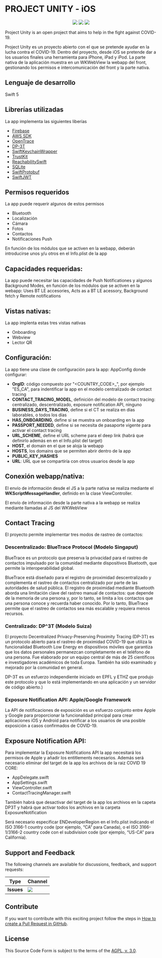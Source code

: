 
# PROJECT UNITY - iOS

<p align="center">
    <a href="https://github.com/SanUnity/project-unity-ios/commits/" title="Last Commit"><img src="https://img.shields.io/github/last-commit/SanUnity/project-unity-front?style=flat"></a>
    <a href="https://github.com/SanUnity/project-unity-ios//issues" title="Open Issues"><img src="https://img.shields.io/github/issues/SanUnity/project-unity-front?style=flat"></a>
    <a href="https://github.com/SanUnity/project-unity-ios/blob/master/LICENSE" title="License"><img src="https://img.shields.io/badge/License-AGPL--3.0-blue?style=flat"></a>
</p>

Project Unity is an open project that aims to help in the fight against COVID-19.

Project Unity es un proyecto abierto con el que se pretende ayudar en la lucha contra el COVID-19. Dentro del proyecto, desde iOS se pretende dar a los usuarios finales una herramienta para iPhone, iPad y iPod. La parte nativa de la aplicación muestra en un WKWebView la webapp del front, gestionando los permisos e intercomunicación del front y la parte nativa.

## Lenguaje de desarrollo

Swift 5

## Librerías utilizadas

La app implementa las siguientes liberías

* [Firebase](https://github.com/firebase/firebase-ios-sdk)
* [AWS SDK](https://github.com/aws-amplify/aws-sdk-ios/tree/main/AWSAuthSDK/Sources/AWSMobileClient)
* [OpenTrace](https://github.com/opentrace-community/opentrace-ios)
* [DP-3T](https://github.com/DP-3T/dp3t-sdk-ios)
* [SwiftKeychainWrapper](https://github.com/jrendel/SwiftKeychainWrapper)
* [TrustKit](https://github.com/datatheorem/TrustKit)
* [ReachabilitySwift](https://github.com/ashleymills/Reachability.swift)
* [SQLite](https://github.com/stephencelis/SQLite.swift)
* [SwiftProtobuf](https://github.com/apple/swift-protobuf)
* [SwiftJWT](https://github.com/IBM-Swift/Swift-JWT)

## Permisos requeridos

La app puede requerir algunos de estos permisos

* Bluetooth
* Localización
* Cámara
* Fotos
* Contactos
* Notificaciones Push

En función de los módulos que se activen en la webapp, deberán introducirse unos y/u otros en el Info.plist de la app

## Capacidades requeridas:

La app puede necesitar las capacidades de Push Notificationes y algunos Background Modes, en función de los módulos que se activen en la webapp: Uses BT LE accesories, Acts as a BT LE acessory, Background fetch y Remote notifications

## Vistas nativas:

La app implenta estas tres vistas nativas

* Onboarding
* Webview
* Lector QR

## Configuración:

La app tiene una clase de configuración para la app: AppConfig donde configurar:

* **OrgID**: código compuesto por "<COUNTRY_CODE>_<INDENFITIER>", por ejemplo "ES_CA", para indentificar la app en el modelo centralizado de contact tracing
* **CONTACT_TRACING_MODEL**, definición del modelo de contact tracing: centralizado, descentralizado, exposure notification API, ninguno
* **BUSINESS_DAYS_TRACING**, define si el CT se realiza en días laborables, o todos los días
* **HAS_ONBOARDING**, define si se muestra un onboarding en la app
* **PASSPORT_NEEDED**, define si se necesita de pasaporte vigente para activar el contact tracing
* **URL_SCHEME**, define el URL scheme para el deep link (habrá que definirlo además en en el Info.plist del target)
* **HOST**, el domain en el que se aloja la webapp
* **HOSTS**, los domains que se permiten abrir dentro de la app
* **PUBLIC_KEY_HASHES**
* **URL**: URL que se compartiría con otros usuarios desde la app

## Conexión webapp/nativa:

El envío de información desde el JS a la parte nativa se realiza mediante el **WKScriptMessageHandler**, definido en la clase ViewController.

El envío de información desde la parte nativa a la webapp se realiza mediante llamadas al JS del WKWebView

## Contact Tracing

El proyecto permite implementar tres modos de rastreo de contactos:

### Descentralizado: BlueTrace Protocol (Modelo Singaput)
BlueTrace es un protocolo que preserva la privacidad para el rastreo de contactos impulsado por la comunidad mediante dispositivos Bluetooth, que permite la interoperabilidad global.

BlueTrace está diseñado para el registro de proximidad descentralizado y complementa el rastreo de contactos centralizado por parte de las autoridades de salud pública. El registro de proximidad mediante Bluetooth aborda una limitación clave del rastreo manual de contactos: que depende de la memoria de una persona y, por lo tanto, se limita a los contactos que una persona conoce y recuerda haber conocido. Por lo tanto, BlueTrace permite que el rastreo de contactos sea más escalable y requiera menos recursos.

### Centralizado: DP^3T (Modelo Suiza)
El proyecto Decentralized Privacy-Preserving Proximity Tracing (DP-3T) es un protocolo abierto para el rastreo de proximidad COVID-19 que utiliza la funcionalidad Bluetooth Low Energy en dispositivos móviles que garantiza que los datos personales permanezcan completamente en el teléfono de una persona. Fue elaborado por un equipo central de más de 25 científicos e investigadores académicos de toda Europa. También ha sido examinado y mejorado por la comunidad en general.

DP-3T es un esfuerzo independiente iniciado en EPFL y ETHZ que produjo este protocolo y que lo está implementando en una aplicación y un servidor de código abierto.)

### Exposure Notification API: Apple/Google Framework
La API de notificaciones de exposición es un esfuerzo conjunto entre Apple y Google para proporcionar la funcionalidad principal para crear aplicaciones iOS y Android para notificar a los usuarios de una posible exposición a casos confirmados de COVID-19.

## Exposure Notification API:

Para implementar la Exposure Notifications API la app necesitará los permisos de Apple y añadir los entitlements necesarios. Además será necesario eliminar del target de la app los archivos de la raiz COVID 19 CORE:

* AppDelegate.swift
* AppSettings.swift
* ViewController.swift
* ContactTracingManager.swift

También habrá que desactivar del target de la app los archivos en la capeta DP3T y habrá que activar todos los archivos en la carpeta ExposureNotification

Será necesario especificar ENDeveloperRegion en el Info.plist indicando el ISO 3166-1 country code (por ejemplo, “CA” para Canada), o el ISO 3166-1/3166-2 country code con el subdivision code (por ejemplo, “US-CA” para California).

## Support and Feedback

The following channels are available for discussions, feedback, and support requests:

| Type       | Channel                                                |
| ---------- | ------------------------------------------------------ |
| **Issues** | <a href="https://github.com/SanUnity/project-unity-ios//issues" title="Open Issues"><img src="https://img.shields.io/github/issues/SanUnity/project-unity-ios?style=flat"></a> |

## Contribute

If you want to contribute with this exciting project follow the steps in [How to create a Pull Request in GitHub](https://opensource.com/article/19/7/create-pull-request-github).

## License

This Source Code Form is subject to the terms of the [AGPL, v. 3.0](https://www.gnu.org/licenses/agpl-3.0.html).
